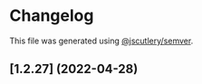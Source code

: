 # Changelog

This file was generated using [@jscutlery/semver](https://github.com/jscutlery/semver).

## [1.2.27] (2022-04-28)
